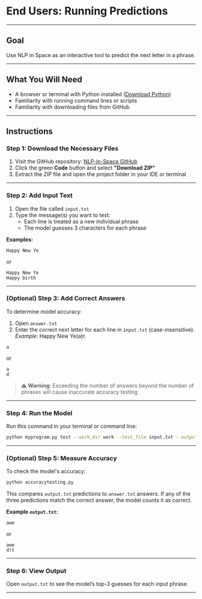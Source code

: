 # End Users: Running Predictions

---
## Goal
Use NLP in Space as an interactive tool to predict the next letter in a phrase.

---

## What You Will Need
- A browser or terminal with Python installed ([Download Python](https://www.python.org/downloads/))
- Familiarity with running command lines or scripts
- Familiarity with downloading files from GitHub

---

## Instructions

### Step 1: Download the Necessary Files
1. Visit the GitHub repository: [NLP-in-Space GitHub](https://github.com/ahelii/nlp-in-space)
2. Click the green **Code** button and select **"Download ZIP"**
3. Extract the ZIP file and open the project folder in your IDE or terminal

---

### Step 2: Add Input Text
1. Open the file called `input.txt`
2. Type the message(s) you want to test:
   - Each line is treated as a new individual phrase
   - The model guesses 3 characters for each phrase

**Examples:**
```
Happy New Ye
```
or
```
Happy New Ye
Happy birth
```
---

### (Optional) Step 3: Add Correct Answers
To determine model accuracy:
1. Open `answer.txt`
2. Enter the correct next letter for each line in `input.txt` (case-insensitive). *Example:* Happy New Ye(a)r.
```
a
```
or
```
a
d
```
> **⚠️ Warning**: Exceeding the number of answers beyond the number of phrases will cause inaccurate accuracy testing

---

### Step 4: Run the Model
Run this command in your terminal or command line:
```bash
python myprogram.py test --work_dir work --test_file input.txt --output_file output.txt
```

---

### (Optional) Step 5: Measure Accuracy
To check the model's accuracy:
```bash
python accuracytesting.py
```
This compares `output.txt` predictions to `answer.txt` answers. If any of the three predictions match the correct answer, the model counts it as correct.

**Example `output.txt`:**
```
awe
```
or
```
awe
d!t
```

---

### Step 6: View Output
Open `output.txt` to see the model’s top-3 guesses for each input phrase.

---